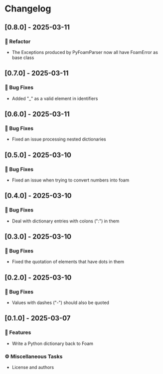 # Changelog

## [0.8.0] - 2025-03-11

### 🚜 Refactor

- The Exceptions produced by PyFoamParser now all have FoamError as base class

## [0.7.0] - 2025-03-11

### 🐛 Bug Fixes

- Added "_" as a valid element in identifiers

## [0.6.0] - 2025-03-11

### 🐛 Bug Fixes

- Fixed an issue processing nested dictionaries

## [0.5.0] - 2025-03-10

### 🐛 Bug Fixes

- Fixed an issue when trying to convert numbers into foam

## [0.4.0] - 2025-03-10

### 🐛 Bug Fixes

- Deal with dictionary entries with colons (":") in them

## [0.3.0] - 2025-03-10

### 🐛 Bug Fixes

- Fixed the quotation of elements that have dots in them

## [0.2.0] - 2025-03-10

### 🐛 Bug Fixes

- Values with dashes ("-") should also be quoted

## [0.1.0] - 2025-03-07

### 🚀 Features

- Write a Python dictionary back to Foam

### ⚙️ Miscellaneous Tasks

- License and authors

<!-- generated by git-cliff -->
